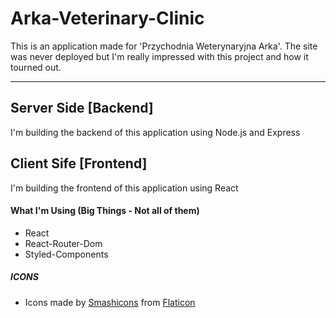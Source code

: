 # Arka-Veterinary-Clinic
This is an application made for 'Przychodnia Weterynaryjna Arka'.
The site was never deployed but I'm really impressed with this project and how it tourned out.

---

## Server Side [Backend]
I'm building the backend of this application using Node.js and Express

## Client Sife [Frontend]
I'm building the frontend of this application using React

#### What I'm Using (Big Things - Not all of them)
* React
* React-Router-Dom
* Styled-Components

##### ICONS
* Icons made by [Smashicons](https://www.flaticon.com/authors/smashicons) from [Flaticon](https://www.flaticon.com)
